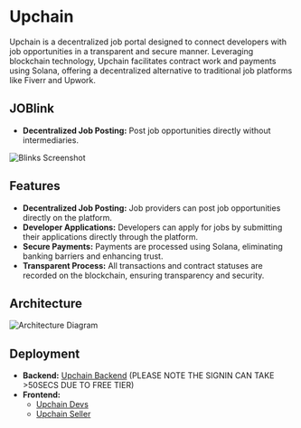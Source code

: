 # Upchain

Upchain is a decentralized job portal designed to connect developers with job opportunities in a transparent and secure manner. Leveraging blockchain technology, Upchain facilitates contract work and payments using Solana, offering a decentralized alternative to traditional job platforms like Fiverr and Upwork.

## JOBlink

- **Decentralized Job Posting:** Post job opportunities directly without intermediaries.


![Blinks Screenshot](https://github.com/user-attachments/assets/96c98ba6-6820-4156-90d3-a0c1b137b3e9)

## Features

- **Decentralized Job Posting:** Job providers can post job opportunities directly on the platform.
- **Developer Applications:** Developers can apply for jobs by submitting their applications directly through the platform.
- **Secure Payments:** Payments are processed using Solana, eliminating banking barriers and enhancing trust.
- **Transparent Process:** All transactions and contract statuses are recorded on the blockchain, ensuring transparency and security.

## Architecture

![Architecture Diagram](https://github.com/user-attachments/assets/315c537c-5b1d-406a-b956-35e32ce5fb71)

## Deployment

- **Backend:** [Upchain Backend](https://upchain.onrender.com) (PLEASE NOTE THE SIGNIN CAN TAKE >50SECS DUE TO FREE TIER)
- **Frontend:**
  - [Upchain Devs](https://upchain-fs5c.vercel.app/)
  - [Upchain Seller](https://upchain-delta.vercel.app/)
